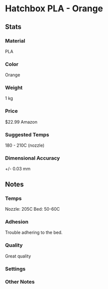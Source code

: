 # Hatchbox PLA - Orange

## Stats

### Material
PLA

### Color
Orange

### Weight
1 kg

### Price
$22.99
Amazon

### Suggested Temps
180 - 210C (nozzle)

### Dimensional Accuracy
+/- 0.03 mm


## Notes

### Temps
Nozzle: 205C
Bed: 50-60C

### Adhesion
Trouble adhering to the bed.

### Quality
Great quality

### Settings

### Other Notes
